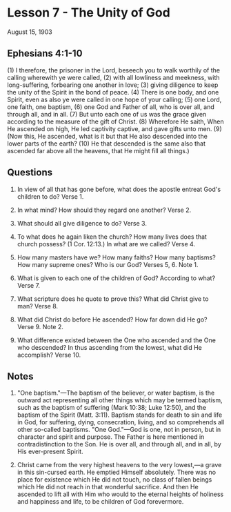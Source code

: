 # Lesson 7 - The Unity of God

August 15, 1903

## Ephesians 4:1-10

(1) I therefore, the prisoner in the Lord, beseech you to walk worthily of the calling wherewith ye were called, (2) with all lowliness and meekness, with long-suffering, forbearing one another in love; (3) giving diligence to keep the unity of the Spirit in the bond of peace. (4) There is one body, and one Spirit, even as also ye were called in one hope of your calling; (5) one Lord, one faith, one baptism, (6) one God and Father of all, who is over all, and through all, and in all. (7) But unto each one of us was the grace given according to the measure of the gift of Christ. (8) Wherefore He saith, When He ascended on high, He led captivity captive, and gave gifts unto men. (9) (Now this, He ascended, what is it but that He also descended into the lower parts of the earth? (10) He that descended is the same also that ascended far above all the heavens, that He might fill all things.)

## Questions

1. In view of all that has gone before, what does the apostle entreat God's children to do? Verse 1.

2. In what mind? How should they regard one another? Verse 2.

3. What should all give diligence to do? Verse 3.

4. To what does he again liken the church? How many lives does that church possess? (1 Cor. 12:13.) In what are we called? Verse 4.

5. How many masters have we? How many faiths? How many baptisms? How many supreme ones? Who is our God? Verses 5, 6. Note 1.

6. What is given to each one of the children of God? According to what? Verse 7.

7. What scripture does he quote to prove this? What did Christ give to man? Verse 8.

8. What did Christ do before He ascended? How far down did He go? Verse 9. Note 2.

9. What difference existed between the One who ascended and the One who descended? In thus ascending from the lowest, what did He accomplish? Verse 10.

## Notes

1. "One baptism."—The baptism of the believer, or water baptism, is the outward act representing all other things which may be termed baptism, such as the baptism of suffering (Mark 10:38; Luke 12:50), and the baptism of the Spirit (Matt. 3:11). Baptism stands for death to sin and life in God, for suffering, dying, consecration, living, and so comprehends all other so-called baptisms. "One God."—God is one, not in person, but in character and spirit and purpose. The Father is here mentioned in contradistinction to the Son. He is over all, and through all, and in all, by His ever-present Spirit.

2. Christ came from the very highest heavens to the very lowest,—a grave in this sin-cursed earth. He emptied Himself absolutely. There was no place for existence which He did not touch, no class of fallen beings which He did not reach in that wonderful sacrifice. And then He ascended to lift all with Him who would to the eternal heights of holiness and happiness and life, to be children of God forevermore.